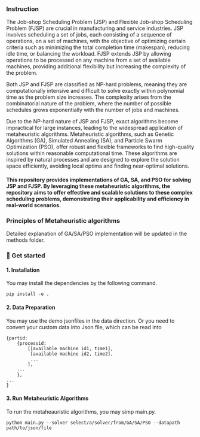 ### Instruction
The Job-shop Scheduling Problem (JSP) and Flexible Job-shop Scheduling Problem (FJSP) are crucial in manufacturing and service industries. JSP involves scheduling a set of jobs, each consisting of a sequence of operations, on a set of machines, with the objective of optimizing certain criteria such as minimizing the total completion time (makespan), reducing idle time, or balancing the workload. FJSP extends JSP by allowing operations to be processed on any machine from a set of available machines, providing additional flexibility but increasing the complexity of the problem.

Both JSP and FJSP are classified as NP-hard problems, meaning they are computationally intensive and difficult to solve exactly within polynomial time as the problem size increases. The complexity arises from the combinatorial nature of the problem, where the number of possible schedules grows exponentially with the number of jobs and machines.

Due to the NP-hard nature of JSP and FJSP, exact algorithms become impractical for large instances, leading to the widespread application of metaheuristic algorithms. Metaheuristic algorithms, such as Genetic Algorithms (GA), Simulated Annealing (SA), and Particle Swarm Optimization (PSO), offer robust and flexible frameworks to find high-quality solutions within reasonable computational time. These algorithms are inspired by natural processes and are designed to explore the solution space efficiently, avoiding local optima and finding near-optimal solutions.

#### This repository provides implementations of GA, SA, and PSO for solving JSP and FJSP. By leveraging these metaheuristic algorithms, the repository aims to offer effective and scalable solutions to these complex scheduling problems, demonstrating their applicability and efficiency in real-world scenarios.

### Principles of Metaheuristic algorithms
Detailed explanation of GA/SA/PSO implementation will be updated in the methods folder.

### 🚀 Get started
#### 1. Installation
You may install the dependencies by the following command.
```
pip install -e .
```
#### 2. Data Preparation
You may use the demo jsonfiles in the data direction. Or you need to convert your custom data into Json file, which can be read into 
```
{partid:
    {processid:
        [[available machine id1, time1],
         [available machine id2, time2],
         ...
        ],
    ...
    },
...
}
```

#### 3. Run Metaheuristic Algorithms
To run the metaheauristic algorithms, you may simp main.py.
```
python main.py --solver select/a/solver/from/GA/SA/PSO --datapath path/to/json/file
```
